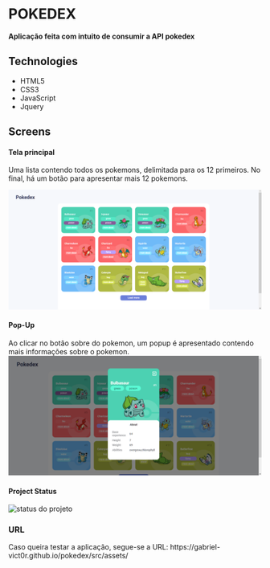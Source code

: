
<h1>POKEDEX</h1>
<strong>Aplicação feita com intuito de consumir a API pokedex</strong>
</br>
<h2>Technologies</h2>
<ul>
<li>HTML5</li>
<li>CSS3</li>
<li>JavaScript</li>
<li>Jquery</li>
</ul>

<h2>Screens</h2>
<h4>Tela principal</h4>

Uma lista contendo todos os pokemons, delimitada para os 12 primeiros. No final, há um botão para apresentar mais 12 pokemons.
</br>
<div style="margin: 0 auto" align="center">
<img src="https://github.com/Gabriel-Vict0r/pokedex/blob/master/src/pokedex1.png" alt="tela principal" width="800">
</div>

<h4>Pop-Up</h4>
Ao clicar no botão sobre do pokemon, um popup é apresentado contendo mais informações sobre o pokemon.
</br>
<div style="margin: 0 auto" align="center">
<img src="https://github.com/Gabriel-Vict0r/pokedex/blob/master/src/pokedex2.png" alt="tela principal" width="800">
</div>

<h4>Project Status</h4>
<img src="https://img.shields.io/badge/STATUS-COMPLETE-green" alt="status do projeto"/>

<h3>URL</H3>
Caso queira testar a aplicação, segue-se a URL: https://gabriel-vict0r.github.io/pokedex/src/assets/
